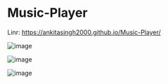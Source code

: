 # Music-Player

Linr: https://ankitasingh2000.github.io/Music-Player/

![image](https://github.com/AnkitaSingh2000/Music-Player/assets/89559467/cf6eaddb-5bfc-4a39-a234-87ee4a7a7eff)


![image](https://github.com/AnkitaSingh2000/Music-Player/assets/89559467/8ca90f8e-ad65-4df4-bdba-a13db71934f3)


![image](https://github.com/AnkitaSingh2000/Music-Player/assets/89559467/37533926-0f4f-4848-ba6b-ceb9033c98a9)

